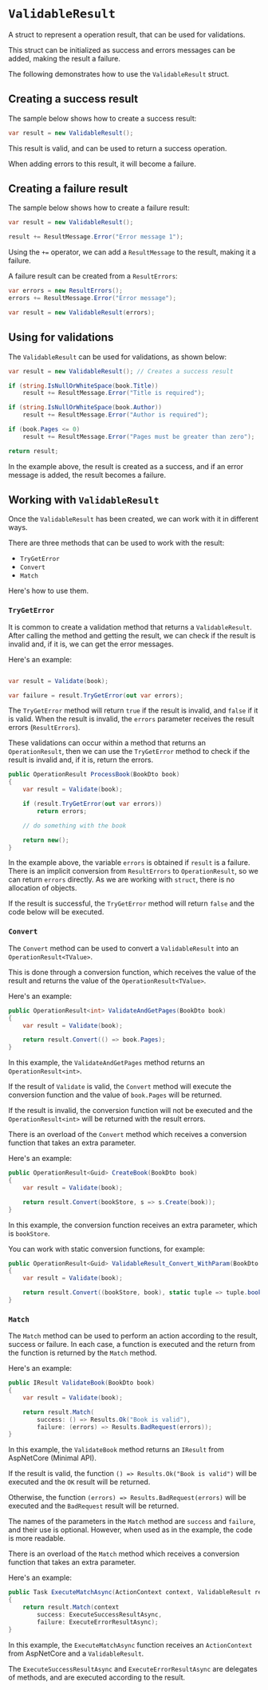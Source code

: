 # `ValidableResult`

A struct to represent a operation result, that can be used for validations.

This struct can be initialized as success and errors messages can be added, making the result a failure.

The following demonstrates how to use the `ValidableResult` struct.

## Creating a success result

The sample below shows how to create a success result:

```csharp
var result = new ValidableResult();
```

This result is valid, and can be used to return a success operation.

When adding errors to this result, it will become a failure.

## Creating a failure result

The sample below shows how to create a failure result:

```csharp
var result = new ValidableResult();

result += ResultMessage.Error("Error message 1");
```

Using the `+=` operator, we can add a `ResultMessage` to the result, making it a failure.

A failure result can be created from a `ResultErrors`:

```csharp
var errors = new ResultErrors();
errors += ResultMessage.Error("Error message");

var result = new ValidableResult(errors);
```

## Using for validations

The `ValidableResult` can be used for validations, as shown below:

```csharp
var result = new ValidableResult(); // Creates a success result

if (string.IsNullOrWhiteSpace(book.Title))
    result += ResultMessage.Error("Title is required");

if (string.IsNullOrWhiteSpace(book.Author))
    result += ResultMessage.Error("Author is required");

if (book.Pages <= 0)
    result += ResultMessage.Error("Pages must be greater than zero");

return result;
```

In the example above, the result is created as a success, and if an error message is added, the result becomes a failure.

## Working with `ValidableResult`

Once the `ValidableResult` has been created, we can work with it in different ways.

There are three methods that can be used to work with the result:
- `TryGetError`
- `Convert`
- `Match`

Here's how to use them.

### `TryGetError`

It is common to create a validation method that returns a `ValidableResult`.
After calling the method and getting the result, we can check if the result is invalid and, if it is, we can get the error messages.

Here's an example:

```csharp

var result = Validate(book);

var failure = result.TryGetError(out var errors);
```

The `TryGetError` method will return `true` if the result is invalid, and `false` if it is valid.
When the result is invalid, the `errors` parameter receives the result errors (`ResultErrors`).

These validations can occur within a method that returns an `OperationResult`, 
then we can use the `TryGetError` method to check if the result is invalid and, if it is, return the errors.

```csharp
public OperationResult ProcessBook(BookDto book)
{
    var result = Validate(book);

    if (result.TryGetError(out var errors))
        return errors;

    // do something with the book

    return new();
}
```

In the example above, the variable `errors` is obtained if `result` is a failure.
There is an implicit conversion from `ResultErrors` to `OperationResult`, so we can return `errors` directly.
As we are working with `struct`, there is no allocation of objects.

If the result is successful, the `TryGetError` method will return `false` and the code below will be executed.

### `Convert`

The `Convert` method can be used to convert a `ValidableResult` into an `OperationResult<TValue>`.

This is done through a conversion function, which receives the value of the result and returns the value of the `OperationResult<TValue>`.

Here's an example:

```csharp
public OperationResult<int> ValidateAndGetPages(BookDto book)
{
    var result = Validate(book);

    return result.Convert(() => book.Pages);
}
```

In this example, the `ValidateAndGetPages` method returns an `OperationResult<int>`.

If the result of `Validate` is valid, the `Convert` method will execute the conversion function and the value of `book.Pages` will be returned.

If the result is invalid, the conversion function will not be executed and the `OperationResult<int>` will be returned with the result errors.

There is an overload of the `Convert` method which receives a conversion function that takes an extra parameter.

Here's an example:

```csharp
public OperationResult<Guid> CreateBook(BookDto book)
{
    var result = Validate(book);

    return result.Convert(bookStore, s => s.Create(book));
}
```

In this example, the conversion function receives an extra parameter, which is `bookStore`.

You can work with static conversion functions, for example:

```csharp
public OperationResult<Guid> ValidableResult_Convert_WithParam(BookDto book)
{
    var result = Validate(book);

    return result.Convert((bookStore, book), static tuple => tuple.bookStore.Create(tuple.book));
}
```

### `Match`

The `Match` method can be used to perform an action according to the result, success or failure.
In each case, a function is executed and the return from the function is returned by the `Match` method.

Here's an example:

```csharp
public IResult ValidateBook(BookDto book)
{
    var result = Validate(book);

    return result.Match(
        success: () => Results.Ok("Book is valid"),
        failure: (errors) => Results.BadRequest(errors));
}
```

In this example, the `ValidateBook` method returns an `IResult` from AspNetCore (Minimal API).

If the result is valid, the function `() => Results.Ok("Book is valid")` will be executed and the `OK` result will be returned.

Otherwise, the function `(errors) => Results.BadRequest(errors)` will be executed and the `BadRequest` result will be returned.

The names of the parameters in the `Match` method are `success` and `failure`, and their use is optional. 
However, when used as in the example, the code is more readable.

There is an overload of the `Match` method which receives a conversion function that takes an extra parameter.

Here's an example:

```csharp
public Task ExecuteMatchAsync(ActionContext context, ValidableResult result)
{
    return result.Match(context
        success: ExecuteSuccessResultAsync,
        failure: ExecuteErrorResultAsync);
}
```

In this example, the `ExecuteMatchAsync` function receives an `ActionContext` from AspNetCore and a `ValidableResult`.

The `ExecuteSuccessResultAsync` and `ExecuteErrorResultAsync` are delegates of methods, and are executed according to the result.
